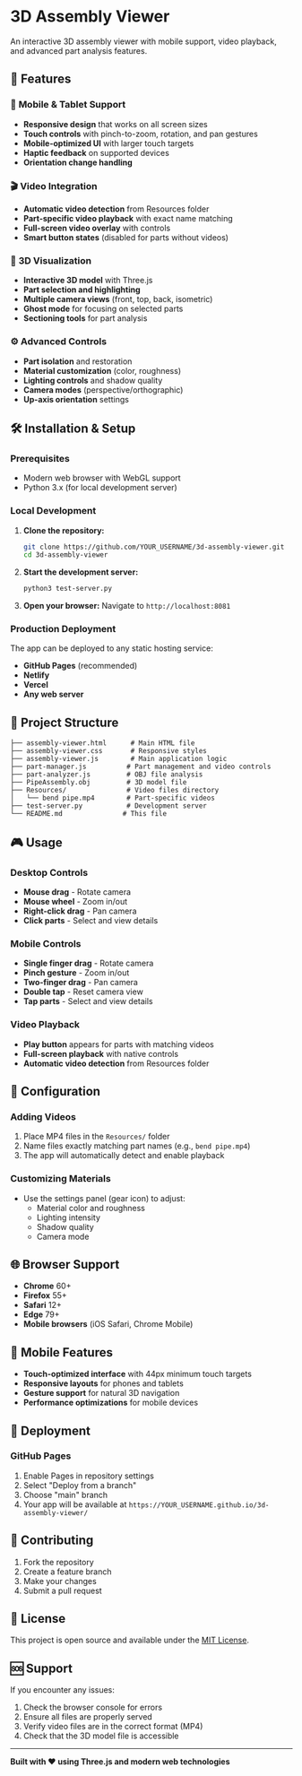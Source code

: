 # 3D Assembly Viewer

An interactive 3D assembly viewer with mobile support, video playback, and advanced part analysis features.

## 🚀 Features

### 📱 **Mobile & Tablet Support**
- **Responsive design** that works on all screen sizes
- **Touch controls** with pinch-to-zoom, rotation, and pan gestures
- **Mobile-optimized UI** with larger touch targets
- **Haptic feedback** on supported devices
- **Orientation change handling**

### 🎬 **Video Integration**
- **Automatic video detection** from Resources folder
- **Part-specific video playback** with exact name matching
- **Full-screen video overlay** with controls
- **Smart button states** (disabled for parts without videos)

### 🔧 **3D Visualization**
- **Interactive 3D model** with Three.js
- **Part selection and highlighting**
- **Multiple camera views** (front, top, back, isometric)
- **Ghost mode** for focusing on selected parts
- **Sectioning tools** for part analysis

### ⚙️ **Advanced Controls**
- **Part isolation** and restoration
- **Material customization** (color, roughness)
- **Lighting controls** and shadow quality
- **Camera modes** (perspective/orthographic)
- **Up-axis orientation** settings

## 🛠️ Installation & Setup

### Prerequisites
- Modern web browser with WebGL support
- Python 3.x (for local development server)

### Local Development
1. **Clone the repository:**
   ```bash
   git clone https://github.com/YOUR_USERNAME/3d-assembly-viewer.git
   cd 3d-assembly-viewer
   ```

2. **Start the development server:**
   ```bash
   python3 test-server.py
   ```

3. **Open your browser:**
   Navigate to `http://localhost:8081`

### Production Deployment
The app can be deployed to any static hosting service:
- **GitHub Pages** (recommended)
- **Netlify**
- **Vercel**
- **Any web server**

## 📁 Project Structure

```
├── assembly-viewer.html      # Main HTML file
├── assembly-viewer.css       # Responsive styles
├── assembly-viewer.js        # Main application logic
├── part-manager.js          # Part management and video controls
├── part-analyzer.js         # OBJ file analysis
├── PipeAssembly.obj         # 3D model file
├── Resources/               # Video files directory
│   └── bend pipe.mp4        # Part-specific videos
├── test-server.py           # Development server
└── README.md               # This file
```

## 🎮 Usage

### Desktop Controls
- **Mouse drag** - Rotate camera
- **Mouse wheel** - Zoom in/out
- **Right-click drag** - Pan camera
- **Click parts** - Select and view details

### Mobile Controls
- **Single finger drag** - Rotate camera
- **Pinch gesture** - Zoom in/out
- **Two-finger drag** - Pan camera
- **Double tap** - Reset camera view
- **Tap parts** - Select and view details

### Video Playback
- **Play button** appears for parts with matching videos
- **Full-screen playback** with native controls
- **Automatic video detection** from Resources folder

## 🔧 Configuration

### Adding Videos
1. Place MP4 files in the `Resources/` folder
2. Name files exactly matching part names (e.g., `bend pipe.mp4`)
3. The app will automatically detect and enable playback

### Customizing Materials
- Use the settings panel (gear icon) to adjust:
  - Material color and roughness
  - Lighting intensity
  - Shadow quality
  - Camera mode

## 🌐 Browser Support

- **Chrome** 60+
- **Firefox** 55+
- **Safari** 12+
- **Edge** 79+
- **Mobile browsers** (iOS Safari, Chrome Mobile)

## 📱 Mobile Features

- **Touch-optimized interface** with 44px minimum touch targets
- **Responsive layouts** for phones and tablets
- **Gesture support** for natural 3D navigation
- **Performance optimizations** for mobile devices

## 🚀 Deployment

### GitHub Pages
1. Enable Pages in repository settings
2. Select "Deploy from a branch"
3. Choose "main" branch
4. Your app will be available at `https://YOUR_USERNAME.github.io/3d-assembly-viewer/`

## 🤝 Contributing

1. Fork the repository
2. Create a feature branch
3. Make your changes
4. Submit a pull request

## 📄 License

This project is open source and available under the [MIT License](LICENSE).

## 🆘 Support

If you encounter any issues:
1. Check the browser console for errors
2. Ensure all files are properly served
3. Verify video files are in the correct format (MP4)
4. Check that the 3D model file is accessible

---

**Built with ❤️ using Three.js and modern web technologies**
